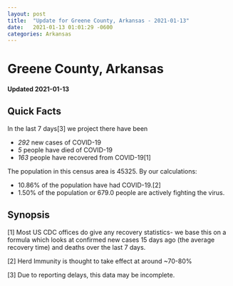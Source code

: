 ```yaml
---
layout: post
title:  "Update for Greene County, Arkansas - 2021-01-13"
date:   2021-01-13 01:01:29 -0600
categories: Arkansas
---
```


# Greene County, Arkansas
#### Updated 2021-01-13

## Quick Facts

In the last 7 days[3] we project there have been
- *292* new cases of COVID-19
- *5* people have died of COVID-19
- *163* people have recovered from COVID-19[1]

The population in this census area is 45325. By our calculations:
- 10.86% of the population have had COVID-19.[2]
- 1.50% of the population or 679.0 people are actively fighting the virus.

## Synopsis




[1] Most US CDC offices do give any recovery statistics- we base this on a formula which looks at confirmed new cases
15 days ago (the average recovery time) and deaths over the last 7 days.

[2] Herd Immunity is thought to take effect at around ~70-80%

[3] Due to reporting delays, this data may be incomplete.
 
    